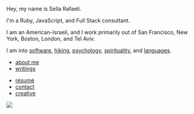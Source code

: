 Hey, my name is Sella Rafaeli. 

I'm a Ruby, JavaScript, and Full Stack consultant. 

I am an American-Israeli, and I work primarily out of San Francisco, New York, Boston, London, and Tel Aviv. 

I am into [software](/software), [hiking](/hiking), [psychology](/psychology), [spirituality](/spirituality), and [languages](/languages). 

* [about me](/about.html)
* [writings](/blog)
<!-- * [readings](/good_reads.html) -->
* [résumé](/cv_sella_rafaeli_apr_2016.pdf)
* [contact](/contact.html)
* [creative](/creative.html)

<div class='center'>
  <img src="http://imgur.com/NJoZJIs.jpg">
</div>